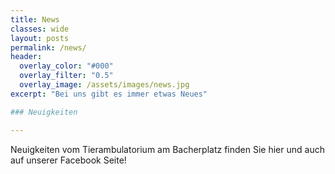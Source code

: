 ```yaml
---
title: News
classes: wide
layout: posts
permalink: /news/
header:
  overlay_color: "#000"
  overlay_filter: "0.5"
  overlay_image: /assets/images/news.jpg
excerpt: "Bei uns gibt es immer etwas Neues"

### Neuigkeiten

---
```

Neuigkeiten vom Tierambulatorium am Bacherplatz finden Sie hier und auch auf unserer Facebook Seite!

